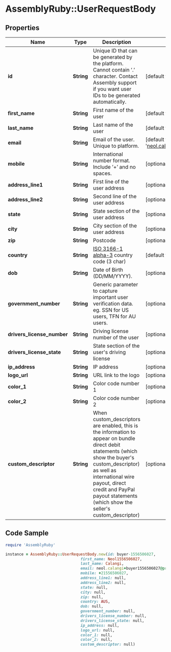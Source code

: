 # AssemblyRuby::UserRequestBody

## Properties

Name | Type | Description | Notes
------------ | ------------- | ------------- | -------------
**id** | **String** | Unique ID that can be generated by the platform. Cannot contain ’.’  character. Contact Assembly support if you want user IDs to be generated automatically. | [default to &#39;buyer-1556506027&#39;]
**first_name** | **String** | First name of the user | [default to &#39;Neol1556506027&#39;]
**last_name** | **String** | Last name of the user | [default to &#39;Calangi&#39;]
**email** | **String** | Email of the user. Unique to platform. | [default to &#39;neol.calangi+buyer1556506027@promisepay.com&#39;]
**mobile** | **String** | International number format. Include ’+’ and no spaces. | [optional] [default to &#39;+21556506027&#39;]
**address_line1** | **String** | First line of the user address | [optional] 
**address_line2** | **String** | Second line of the user address | [optional] 
**state** | **String** | State section of the user address | [optional] 
**city** | **String** | City section of the user address | [optional] 
**zip** | **String** | Postcode | [optional] 
**country** | **String** | [ISO 3166-1 alpha-3](https://en.wikipedia.org/wiki/ISO_3166-1_alpha-3#Officially_assigned_code_elements) country code (3 char) | [default to &#39;AUS&#39;]
**dob** | **String** | Date of Birth (DD/MM/YYYY). | [optional] [default to &#39;&#39;]
**government_number** | **String** | Generic parameter to capture important user verification data. eg. SSN for US users, TFN for AU users. | [optional] [default to &#39;&#39;]
**drivers_license_number** | **String** | Driving license number of the user | [optional] [default to &#39;&#39;]
**drivers_license_state** | **String** | State section of the user&#39;s driving license | [optional] [default to &#39;&#39;]
**ip_address** | **String** | IP address | [optional] [default to &#39;&#39;]
**logo_url** | **String** | URL link to the logo | [optional] [default to &#39;&#39;]
**color_1** | **String** | Color code number 1 | [optional] [default to &#39;&#39;]
**color_2** | **String** | Color code number 2 | [optional] [default to &#39;&#39;]
**custom_descriptor** | **String** | When custom_descriptors are enabled, this is the information to appear on bundle direct debit statements (which show the buyer&#39;s custom_descriptor) as well as international wire payout, direct credit and PayPal payout statements (which show the seller&#39;s custom_descriptor) | [optional] [default to &#39;&#39;]

## Code Sample

```ruby
require 'AssemblyRuby'

instance = AssemblyRuby::UserRequestBody.new(id: buyer-1556506027,
                                 first_name: Neol1556506027,
                                 last_name: Calangi,
                                 email: neol.calangi+buyer1556506027@promisepay.com,
                                 mobile: +21556506027,
                                 address_line1: null,
                                 address_line2: null,
                                 state: null,
                                 city: null,
                                 zip: null,
                                 country: AUS,
                                 dob: null,
                                 government_number: null,
                                 drivers_license_number: null,
                                 drivers_license_state: null,
                                 ip_address: null,
                                 logo_url: null,
                                 color_1: null,
                                 color_2: null,
                                 custom_descriptor: null)
```


